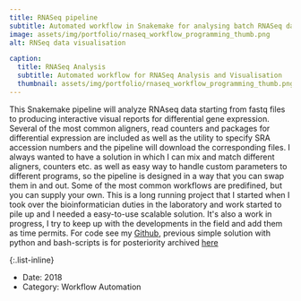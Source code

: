 ```yaml
---
title: RNASeq pipeline
subtitle: Automated workflow in Snakemake for analysing batch RNASeq data
image: assets/img/portfolio/rnaseq_workflow_programming_thumb.png
alt: RNSeq data visualisation

caption:
  title: RNASeq Analysis
  subtitle: Automated workflow for RNASeq Analysis and Visualisation
  thumbnail: assets/img/portfolio/rnaseq_workflow_programming_thumb.png
---
```


This Snakemake pipeline will analyze RNAseq data starting from fastq files to producing interactive visual reports for differential gene expression. Several of the most common aligners, read counters and packages for differential expression are included as well as the utility to specify SRA accession numbers and the pipeline will download the corresponding files. I always wanted to have a solution in which I can mix and match different aligners, counters etc. as well as easy way to handle custom parameters to different programs, so the pipeline is designed in a way that you can swap them in and out. Some of the most common workflows are predifined, but you can supply your own. This is a long running project that I started when I took over the bioinformatician duties in the laboratory and work started to pile up and I needed a easy-to-use scalable solution. It's also a work in progress, I try to keep up with the developments in the field and add them as time permits. For code see my [Github](https://github.com/icervenka/rnaseq_pipeline_snakemake), previous simple solution with python and bash-scripts is for posteriority archived [here](https://github.com/icervenka/rnaseq_pipeline_legacy)

{:.list-inline}
- Date: 2018
- Category: Workflow Automation